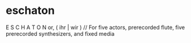 # eschaton
E S C H A T O N  or, ( ihr | wir ) // For five actors, prerecorded flute, five prerecorded synthesizers, and fixed media
